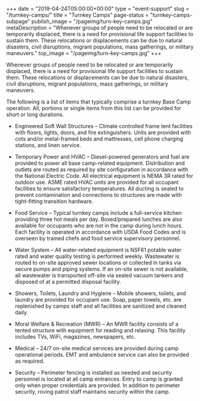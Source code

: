 +++
date = "2019-04-24T05:00:00+00:00"
type = "event-support"
slug = "/turnkey-camps/"
title = "Turnkey Camps"
page-status = "turnkey-camps-subpage"
publish_image = "/pageimg/turn-key-camps.jpg"
metaDescription = "Whenever groups of people need to be relocated or are temporarily displaced, there is a need for provisional life support facilities to sustain them. These relocations or displacements can be due to natural disasters, civil disruptions, migrant populations, mass gatherings, or military maneuvers."
top_image = "/pageimg/turn-key-camps.jpg"
+++

Whenever groups of people need to be relocated or are temporarily displaced, there is a need for provisional life support facilities to sustain them. These relocations or displacements can be due to natural disasters, civil disruptions, migrant populations, mass gatherings, or military maneuvers.

The following is a list of items that typically comprise a turnkey Base Camp operation. All, portions or single items from this list can be provided for short or long durations.

- Engineered Soft Wall Structures – Climate controlled frame tent facilities with floors, lights, doors, and fire extinguishers. Units are provided with cots and/or metal-framed beds and mattresses, cell phone charging stations, and linen service.

- Temporary Power and HVAC – Diesel-powered generators and fuel are provided to power all base camp-related equipment. Distribution and outlets are routed as required by site configuration in accordance with the National Electric Code. All electrical equipment is NEMA 3R rated for outdoor use. ASME rated HVAC units are provided for all occupant facilities to ensure satisfactory temperatures. All ducting is sealed to prevent contamination and connections to structures are made with tight-fitting transition hardware.

- Food Service – Typical turnkey camps include a full-service kitchen providing three hot meals per day. Boxed/prepared lunches are also available for occupants who are not in the camp during lunch hours. Each facility is operated in accordance with USDA Food Codes and is overseen by trained chefs and food service supervisory personnel.

- Water System – All water-related equipment is NSF61 potable water rated and water quality testing is performed weekly. Wastewater is routed to on-site approved sewer locations or collected in tanks via secure pumps and piping systems. If an on-site sewer is not available, all wastewater is transported off-site via sealed vacuum tankers and disposed of at a permitted disposal facility.

- Showers, Toilets, Laundry and Hygiene – Mobile showers, toilets, and laundry are provided for occupant use. Soap, paper towels, etc. are replenished by camps staff and all facilities are sanitized and cleaned daily.

- Moral Welfare & Recreation (MWR) – An MWR facility consists of a tented structure with equipment for reading and relaxing. This facility includes TVs, WiFi, magazines, newspapers, etc.

- Medical – 24/7 on-site medical services are provided during camp operational periods. EMT and ambulance service can also be provided as required.

- Security – Perimeter fencing is installed as needed and security personnel is located at all camp entrances. Entry to camp is granted only when proper credentials are provided. In addition to perimeter security, roving patrol staff maintains security within the camp. 